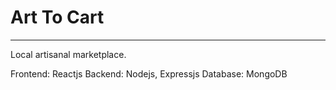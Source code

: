 # Art To Cart
---

Local artisanal marketplace.

Frontend: Reactjs
Backend: Nodejs, Expressjs
Database: MongoDB
